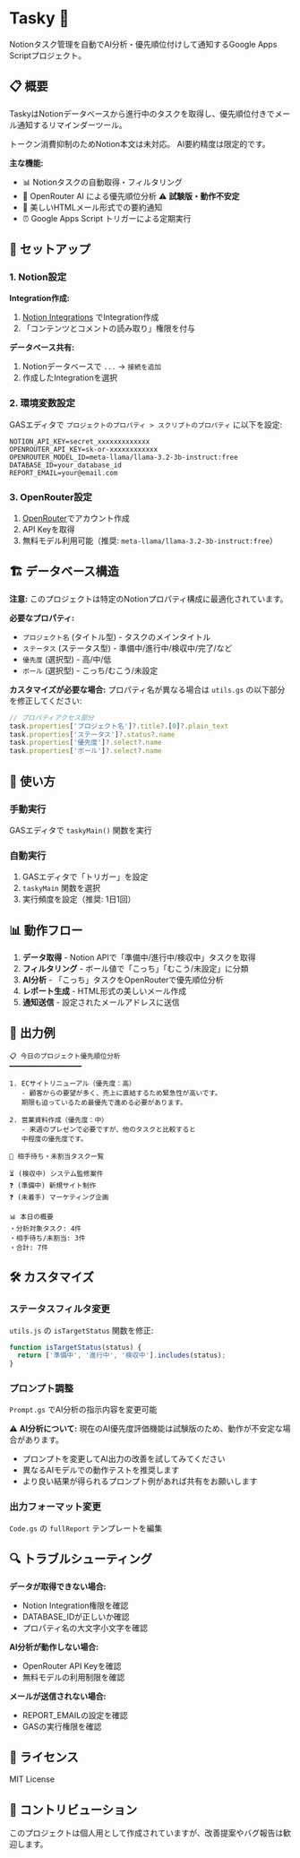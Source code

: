 # Tasky 🤖

Notionタスク管理を自動でAI分析・優先順位付けして通知するGoogle Apps Scriptプロジェクト。

## 📋 概要

TaskyはNotionデータベースから進行中のタスクを取得し、優先順位付きでメール通知するリマインダーツール。

トークン消費抑制のためNotion本文は未対応。
AI要約精度は限定的です。

**主な機能:**
- 📊 Notionタスクの自動取得・フィルタリング
- 🧠 OpenRouter AI による優先順位分析 ⚠️ **試験版・動作不安定**
- 📧 美しいHTMLメール形式での要約通知
- ⏰ Google Apps Script トリガーによる定期実行

## 🚀 セットアップ

### 1. Notion設定

**Integration作成:**
1. [Notion Integrations](https://www.notion.so/my-integrations) でIntegration作成
2. 「コンテンツとコメントの読み取り」権限を付与

**データベース共有:**
1. Notionデータベースで `...` → `接続を追加`
2. 作成したIntegrationを選択

### 2. 環境変数設定

GASエディタで `プロジェクトのプロパティ > スクリプトのプロパティ` に以下を設定:

```
NOTION_API_KEY=secret_xxxxxxxxxxxxx
OPENROUTER_API_KEY=sk-or-xxxxxxxxxxxx
OPENROUTER_MODEL_ID=meta-llama/llama-3.2-3b-instruct:free
DATABASE_ID=your_database_id
REPORT_EMAIL=your@email.com
```

### 3. OpenRouter設定

1. [OpenRouter](https://openrouter.ai/)でアカウント作成
2. API Keyを取得
3. 無料モデル利用可能（推奨: `meta-llama/llama-3.2-3b-instruct:free`）

## 🏗️ データベース構造

**注意:** このプロジェクトは特定のNotionプロパティ構成に最適化されています。

**必要なプロパティ:**
- `プロジェクト名` (タイトル型) - タスクのメインタイトル
- `ステータス` (ステータス型) - 準備中/進行中/検収中/完了/など
- `優先度` (選択型) - 高/中/低
- `ボール` (選択型) - こっち/むこう/未設定

**カスタマイズが必要な場合:**
プロパティ名が異なる場合は `utils.gs` の以下部分を修正してください:

```javascript
// プロパティアクセス部分
task.properties['プロジェクト名']?.title?.[0]?.plain_text
task.properties['ステータス']?.status?.name
task.properties['優先度']?.select?.name
task.properties['ボール']?.select?.name
```

## 🔧 使い方

### 手動実行
GASエディタで `taskyMain()` 関数を実行

### 自動実行
1. GASエディタで「トリガー」を設定
2. `taskyMain` 関数を選択
3. 実行頻度を設定（推奨: 1日1回）

## 📊 動作フロー

1. **データ取得** - Notion APIで「準備中/進行中/検収中」タスクを取得
2. **フィルタリング** - ボール値で「こっち」「むこう/未設定」に分類
3. **AI分析** - 「こっち」タスクをOpenRouterで優先順位分析
4. **レポート生成** - HTML形式の美しいメール作成
5. **通知送信** - 設定されたメールアドレスに送信

## 📄 出力例

```
📋 今日のプロジェクト優先順位分析
━━━━━━━━━━━━━━━━━━

1. ECサイトリニューアル（優先度：高）
   - 顧客からの要望が多く、売上に直結するため緊急性が高いです。
   期限も迫っているため最優先で進める必要があります。

2. 営業資料作成（優先度：中）
   - 来週のプレゼンで必要ですが、他のタスクと比較すると
   中程度の優先度です。

🔄 相手待ち・未割当タスク一覧

⏳ (検収中) システム監修案件
❓ (準備中) 新規サイト制作
❓ (未着手) マーケティング企画

📊 本日の概要
・分析対象タスク: 4件
・相手待ち/未割当: 3件
・合計: 7件
```

## 🛠️ カスタマイズ

### ステータスフィルタ変更
`utils.js` の `isTargetStatus` 関数を修正:

```javascript
function isTargetStatus(status) {
  return ['準備中', '進行中', '検収中'].includes(status);
}
```

### プロンプト調整
`Prompt.gs` でAI分析の指示内容を変更可能

⚠️ **AI分析について:**
現在のAI優先度評価機能は試験版のため、動作が不安定な場合があります。
- プロンプトを変更してAI出力の改善を試してみてください
- 異なるAIモデルでの動作テストを推奨します
- より良い結果が得られるプロンプト例があれば共有をお願いします

### 出力フォーマット変更
`Code.gs` の `fullReport` テンプレートを編集

## 🔍 トラブルシューティング

**データが取得できない場合:**
- Notion Integration権限を確認
- DATABASE_IDが正しいか確認
- プロパティ名の大文字小文字を確認

**AI分析が動作しない場合:**
- OpenRouter API Keyを確認
- 無料モデルの利用制限を確認

**メールが送信されない場合:**
- REPORT_EMAILの設定を確認
- GASの実行権限を確認

## 📝 ライセンス

MIT License

## 🤝 コントリビューション

このプロジェクトは個人用として作成されていますが、改善提案やバグ報告は歓迎します。

